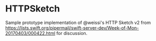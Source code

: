 # HTTPSketch

Sample prototype implementation of @weissi's HTTP Sketch v2 from https://lists.swift.org/pipermail/swift-server-dev/Week-of-Mon-20170403/000422.html for discussion.